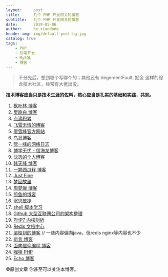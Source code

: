 ```yaml
---
layout:     post
title:      几个 PHP 开发相关的博客
subtitle:   几个 PHP 开发相关的博客
date:       2019-05-06
author:     he xiaodong
header-img: img/default-post-bg.jpg
catalog: true
tags:
    - PHP
    - 后端开发
    - MySQL
    - 博客
---
```


> 不分先后，想到哪个写哪个的；其他还有 SegementFault, 掘金 这样的综合技术社区，经常有大佬出没。

**技术博客应当只是技术生涯的佐料，核心应当是扎实的基础和实践，共勉。**

1. [枫叶林 博客](https://blog.maplemark.cn/)
2. [樊皓白 博客](https://www.fanhaobai.com)
3. [点滴积累](https://zhongmingmao.me)
4. [飞雪无情的博客](https://www.flysnow.org)
5. [廖雪峰官方网站](https://www.liaoxuefeng.com/)
6. [鸟哥博客](http://www.laruence.com/)
7. [阮一峰的网络日志](http://www.ruanyifeng.com)
8. [博学无忧 - 信海龙博客](https://www.bo56.com/)
9. [沈逸的个人博客](http://www.hishenyi.com/)
10. [韩天峰 博客](http://rango.swoole.com/)
11. [一颗西瓜籽 博客](https://huanghantao.github.io/)
12. [Just Fine](https://avnpc.com/thinking)
13. [梦回故里](https://www.80shihua.com/)
14. [周梦康 博客](https://mengkang.net/)
15. [煎鱼的博客](https://github.com/EDDYCJY/blog)
16. [沉思敏捷](https://www.chenjie.info/)
17. [shell 脚本学习](https://bash.cyberciti.biz/guide/Main_Page)
18. [Github 大型互联网公司的架构整理](https://github.com/davideuler/architecture.of.internet-product)
19. [PHP7 内核剖析](https://github.com/pangudashu/php7-internal)
20. [Redis 文档中心](http://www.redis.cn/documentation.html "最完整的中文Redis相关知识和答案")
21. [梁桂钊的博客](http://blog.720ui.com/)  // 一些内容偏向java，但redis nginx等内容也不少
22. [断言 博客](https://zcmzcm.org/)
23. [面向信仰编程 博客](https://draveness.me/)
24. [咖啡 PHP](https://coffeephp.com/)
25. [Echo 博客](https://diffnest.github.io/)

©原创文章   你甚至可以关注本博客。
